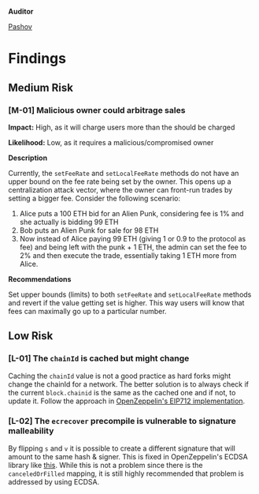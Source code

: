 **Auditor**

[Pashov](https://twitter.com/pashovkrum)

# Findings

## Medium Risk

### [M-01] Malicious owner could arbitrage sales

**Impact:**
High, as it will charge users more than the should be charged

**Likelihood:**
Low, as it requires a malicious/compromised owner

**Description**

Currently, the `setFeeRate` and `setLocalFeeRate` methods do not have an upper bound on the fee rate being set by the owner. This opens up a centralization attack vector, where the owner can front-run trades by setting a bigger fee. Consider the following scenario:

1. Alice puts a 100 ETH bid for an Alien Punk, considering fee is 1% and she actually is bidding 99 ETH
2. Bob puts an Alien Punk for sale for 98 ETH
3. Now instead of Alice paying 99 ETH (giving 1 or 0.9 to the protocol as fee) and being left with the punk + 1 ETH, the admin can set the fee to 2% and then execute the trade, essentially taking 1 ETH more from Alice.

**Recommendations**

Set upper bounds (limits) to both `setFeeRate` and `setLocalFeeRate` methods and revert if the value getting set is higher. This way users will know that fees can maximally go up to a particular number.

## Low Risk

### [L-01] The `chainId` is cached but might change

Caching the `chainId` value is not a good practice as hard forks might change the chainId for a network. The better solution is to always check if the current `block.chainid` is the same as the cached one and if not, to update it. Follow the approach in [OpenZeppelin's EIP712 implementation](https://github.com/OpenZeppelin/openzeppelin-contracts/blob/2271e2c58d007894c5fe23c4f03a95f645ac9175/contracts/utils/cryptography/EIP712.sol#L81-L87).

### [L-02] The `ecrecover` precompile is vulnerable to signature malleability

By flipping `s` and `v` it is possible to create a different signature that will amount to the same hash & signer. This is fixed in OpenZeppelin's ECDSA library like [this](https://github.com/OpenZeppelin/openzeppelin-contracts/blob/dfef6a68ee18dbd2e1f5a099061a3b8a0e404485/contracts/utils/cryptography/ECDSA.sol#L125-L136). While this is not a problem since there is the `canceledOrFilled` mapping, it is still highly recommended that problem is addressed by using ECDSA.
